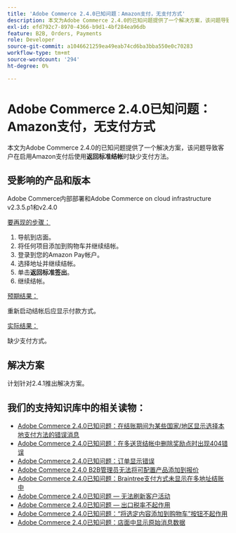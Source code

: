 ```yaml
---
title: 'Adobe Commerce 2.4.0已知问题：Amazon支付，无支付方式'
description: 本文为Adobe Commerce 2.4.0的已知问题提供了一个解决方案，该问题导致客户在启用Amazon支付后使用**返回标准结帐**时缺少支付方法。
exl-id: efd792c7-8970-4366-b9d1-4bf284ea96db
feature: B2B, Orders, Payments
role: Developer
source-git-commit: a1046621259ea49eab74cd6ba3bba550e0c70283
workflow-type: tm+mt
source-wordcount: '294'
ht-degree: 0%

---
```


# Adobe Commerce 2.4.0已知问题：Amazon支付，无支付方式

本文为Adobe Commerce 2.4.0的已知问题提供了一个解决方案，该问题导致客户在启用Amazon支付后使用&#x200B;**返回标准结帐**&#x200B;时缺少支付方法。

## 受影响的产品和版本

Adobe Commerce内部部署和Adobe Commerce on cloud infrastructure v2.3.5.p1和v2.4.0

<u>要再现的步骤：</u>

1. 导航到店面。
1. 将任何项目添加到购物车并继续结帐。
1. 登录到您的Amazon Pay帐户。
1. 选择地址并继续结帐。
1. 单击&#x200B;**返回标准签出**。
1. 继续结帐。

<u>预期结果：</u>

重新启动结帐后应显示付款方式。

<u>实际结果：</u>

缺少支付方式。

## 解决方案

计划针对2.4.1推出解决方案。

## 我们的支持知识库中的相关读物：

* [Adobe Commerce 2.4.0已知问题：在结账期间为某些国家/地区显示选择本地支付方法的错误消息](/help/troubleshooting/payments/magento-2-4-0-checkout-error-selecting-local-payments.md)
* [Adobe Commerce 2.4.0已知问题：在多送货结帐中删除奖励点时出现404错误](/help/troubleshooting/storefront/magento-2-4-0-404-error-removing-rewards-points-on-multi-shipping-checkout.md)
* [Adobe Commerce 2.4.0已知问题：订单显示错误](/help/troubleshooting/storefront/magento-2-4-0-known-issue-orders-display-error.md)
* [Adobe Commerce 2.4.0 B2B管理员无法将可配置产品添加到报价](/help/troubleshooting/miscellaneous/magento-2-4-0-b2b-admin-can-t-add-configurable-product-to-quote.md)
* [Adobe Commerce 2.4.0已知问题：Braintree支付方式未显示在多地址结账中](/help/troubleshooting/payments/magento-2-4-0-braintree-not-in-multiple-addresses-checkout.md)
* [Adobe Commerce 2.4.0已知问题 — 无法刷新客户活动](/help/troubleshooting/miscellaneous/magento-2-4-0-refresh-on-customer-activities-does-not-work.md)
* [Adobe Commerce 2.4.0已知问题 — 出口税率不起作用](/help/troubleshooting/miscellaneous/magento-2-4-0-known-issue-export-tax-rates-does-not-work.md)
* [Adobe Commerce 2.4.0已知问题：“将选定内容添加到购物车”按钮不起作用](/help/troubleshooting/miscellaneous/magento-2-4-0-add-selections-to-my-cart-does-not-work.md)
* [Adobe Commerce 2.4.0已知问题：店面中显示原始消息数据](/help/troubleshooting/storefront/magento-2-4-0-issue-storefront-raw-message-data-display.md)
